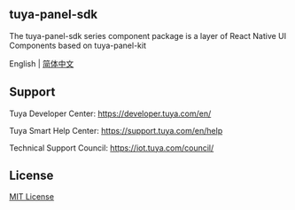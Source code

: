 ## tuya-panel-sdk

The tuya-panel-sdk series component package is a layer of React Native UI Components based on tuya-panel-kit

English | [简体中文](./README-zh_CN.md)

## Support

Tuya Developer Center: https://developer.tuya.com/en/

Tuya Smart Help Center: https://support.tuya.com/en/help

Technical Support Council: https://iot.tuya.com/council/

## License

[MIT License](https://github.com/tuya/tuya-iotos-embeded-sdk-multimedia/blob/master/LICENSE)
